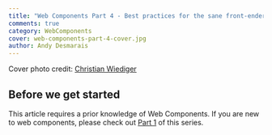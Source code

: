 ```yaml
---
title: "Web Components Part 4 - Best practices for the sane front-ender"
comments: true
category: WebComponents
cover: web-components-part-4-cover.jpg
author: Andy Desmarais
---
```


Cover photo credit: [Christian Wiediger](https://unsplash.com/@christianw)

## Before we get started

This article requires a prior knowledge of Web Components. If you are new to web components, please check out [Part 1](/web-components-part-1) of this series.
